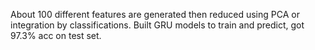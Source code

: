 About 100 different features are generated then reduced using PCA or integration by classifications.
Built GRU models to train and predict, got 97.3% acc on test set.

